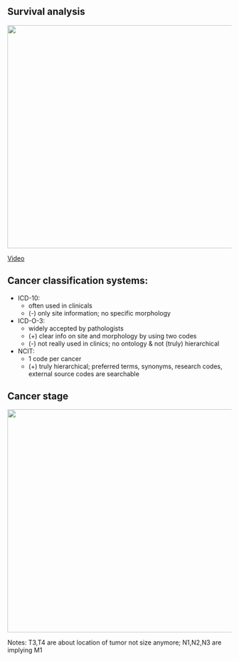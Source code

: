 ## Survival analysis

<img src="https://github.com/compbiozurich/UZH-BIO392/blob/master/course-results/2021/florian-vetsch/pictures/survival.png" width="750" height="500">    

[Video](https://www.youtube.com/watch?v=K-_sblQZ5rE)

## Cancer classification systems:
* ICD-10:
  * often used in clinicals
  * (-) only site information; no specific morphology
* ICD-O-3:
  * widely accepted by pathologists
  * (+) clear info on site and morphology by using two codes
  * (-) not really used in clinics; no ontology & not (truly) hierarchical
* NCIT:
  *  1 code per cancer
  *  (+) truly hierarchical; preferred terms, synonyms, research codes, external source codes are searchable


## Cancer stage

<img src="https://www.scientificanimations.com/wp-content/uploads/2017/10/TNM-Infographics.jpg" width="750" height="500">  

Notes: T3,T4 are about location of tumor not size anymore; N1,N2,N3 are implying M1



